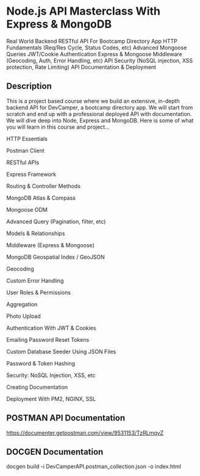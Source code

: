 # Node.js API Masterclass With Express & MongoDB

Real World Backend RESTful API For Bootcamp Directory App
HTTP Fundamentals (Req/Res Cycle, Status Codes, etc)
Advanced Mongoose Queries
JWT/Cookie Authentication
Express & Mongoose Middleware (Geocoding, Auth, Error Handling, etc)
API Security (NoSQL injection, XSS protection, Rate Limiting)
API Documentation & Deployment

## Description
This is a project based course where we build an extensive, in-depth backend API for DevCamper, a bootcamp directory app. We will start from scratch and end up with a professional deployed API with documentation. We will dive deep into Node, Express and MongoDB. Here is some of what you will learn in this course and project...

HTTP Essentials

Postman Client

RESTful APIs

Express Framework

Routing & Controller Methods

MongoDB Atlas & Compass

Mongoose ODM

Advanced Query (Pagination, filter, etc)

Models & Relationships

Middleware (Express & Mongoose)

MongoDB Geospatial Index / GeoJSON

Geocoding

Custom Error Handling

User Roles & Permissions

Aggregation

Photo Upload

Authentication With JWT & Cookies

Emailing Password Reset Tokens

Custom Database Seeder Using JSON Files

Password & Token Hashing

Security: NoSQL Injection, XSS, etc

Creating Documentation

Deployment With PM2, NGINX, SSL

## POSTMAN API Documentation

https://documenter.getpostman.com/view/9531153/TzRLmqvZ

## DOCGEN Documentation 
docgen build -i DevCamperAPI.postman_collection.json -o index.html
